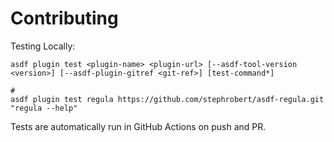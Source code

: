 # Contributing

Testing Locally:

```shell
asdf plugin test <plugin-name> <plugin-url> [--asdf-tool-version <version>] [--asdf-plugin-gitref <git-ref>] [test-command*]

#
asdf plugin test regula https://github.com/stephrobert/asdf-regula.git "regula --help"
```

Tests are automatically run in GitHub Actions on push and PR.
